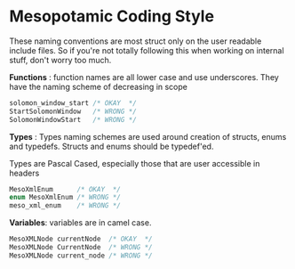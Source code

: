 # Mesopotamic Coding Style

These naming conventions are most struct only on the user readable include files. So if you're not totally following this when working on internal stuff, don't worry too much. 

**Functions** : function names are all lower case and use underscores. They have the naming scheme of decreasing in scope

````c
solomon_window_start /* OKAY  */
StartSolomonWindow   /* WRONG */
SolomonWindowStart   /* WRONG */
````

 **Types** : Types naming schemes are used around creation of structs, enums and typedefs. Structs and enums should be typedef'ed. 

Types are Pascal Cased, especially those that are user accessible in headers

````c
MesoXmlEnum      /* OKAY  */
enum MesoXmlEnum /* WRONG */
meso_xml_enum    /* WRONG */
````

 **Variables**: variables are in camel case.

````c
MesoXMLNode currentNode  /* OKAY  */
MesoXMLNode CurrentNode  /* WRONG */
MesoXMLNode current_node /* WRONG */
````

